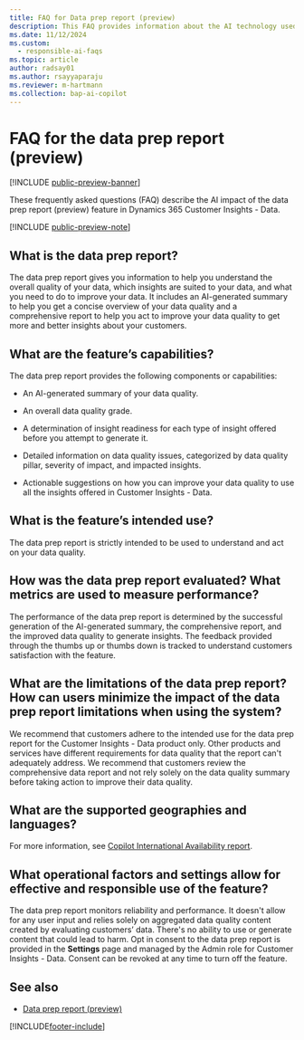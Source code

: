```yaml
---
title: FAQ for Data prep report (preview)
description: This FAQ provides information about the AI technology used in the data prep report (preview). It provides key considerations and details about how AI is used, how it was tested and evaluated, and any specific limitations.
ms.date: 11/12/2024
ms.custom: 
  - responsible-ai-faqs
ms.topic: article
author: radsay01
ms.author: rsayyaparaju
ms.reviewer: m-hartmann
ms.collection: bap-ai-copilot 
---
```


# FAQ for the data prep report (preview)

[!INCLUDE [public-preview-banner](includes/public-preview-banner.md)]

These frequently asked questions (FAQ) describe the AI impact of the data prep report (preview) feature in Dynamics 365 Customer Insights - Data.

[!INCLUDE [public-preview-note](includes/public-preview-note.md)]

## What is the data prep report?

The data prep report gives you information to help you understand the overall quality of your data, which insights are suited to your data, and what you need to do to improve your data. It includes an AI-generated summary to help you get a concise overview of your data quality and a comprehensive report to help you act to improve your data quality to get more and better insights about your customers.

## What are the feature’s capabilities?

The data prep report provides the following components or capabilities:

- An AI-generated summary of your data quality.

- An overall data quality grade.

- A determination of insight readiness for each type of insight offered before you attempt to generate it.

- Detailed information on data quality issues, categorized by data quality pillar, severity of impact, and impacted insights.

- Actionable suggestions on how you can improve your data quality to use all the insights offered in Customer Insights - Data.

## What is the feature’s intended use?

The data prep report is strictly intended to be used to understand and act on your data quality.

## How was the data prep report evaluated? What metrics are used to measure performance?

The performance of the data prep report is determined by the successful generation of the AI-generated summary, the comprehensive report, and the improved data quality to generate insights. The feedback provided through the thumbs up or thumbs down is tracked to understand customers satisfaction with the feature.

## What are the limitations of the data prep report? How can users minimize the impact of the  data prep report limitations when using the system?

We recommend that customers adhere to the intended use for the data prep report for the Customer Insights - Data product only. Other products and services have different requirements for data quality that the report can't adequately address. We recommend that customers review the comprehensive data report and not rely solely on the data quality summary before taking action to improve their data quality.

## What are the supported geographies and languages?

For more information, see [Copilot International Availability report](https://releaseplans.microsoft.com/availability-reports/?report=copilotfeaturereport).

## What operational factors and settings allow for effective and responsible use of the feature?

The data prep report monitors reliability and performance. It doesn't allow for any user input and relies solely on aggregated data quality content created by evaluating customers’ data. There's no ability to use or generate content that could lead to harm. Opt in consent to the data prep report is provided in the **Settings** page and managed by the Admin role for Customer Insights - Data. Consent can be revoked at any time to turn off the feature.

## See also

- [Data prep report (preview)](data-prep-overview.md)

[!INCLUDE[footer-include](includes/footer-banner.md)]